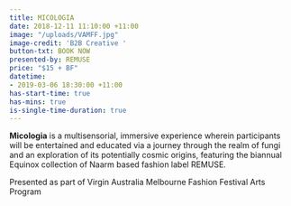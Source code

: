 ```yaml
---
title: MICOLOGIA
date: 2018-12-11 11:10:00 +11:00
image: "/uploads/VAMFF.jpg"
image-credit: 'B2B Creative '
button-txt: BOOK NOW
presented-by: REMUSE
price: "$15 + BF"
datetime:
- 2019-03-06 18:30:00 +11:00
has-start-time: true
has-mins: true
is-single-time-duration: true
---
```


**Micologia** is a multisensorial, immersive experience wherein participants will be entertained and educated via a journey through the realm of fungi and an exploration of its potentially cosmic origins, featuring the biannual Equinox collection of Naarm based fashion label REMUSE. 

Presented as part of Virgin Australia Melbourne Fashion Festival Arts Program 
